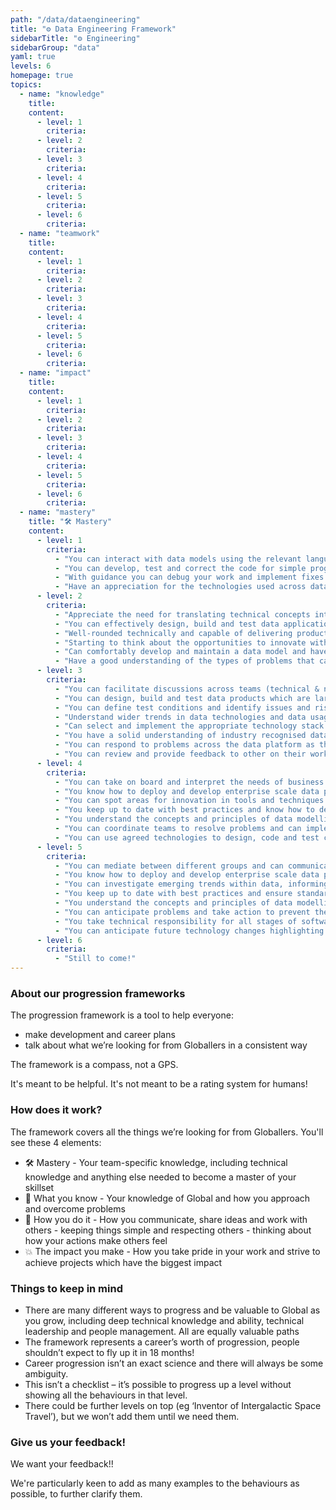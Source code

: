 ```yaml
---
path: "/data/dataengineering"
title: "⚙️ Data Engineering Framework"
sidebarTitle: "⚙️ Engineering"
sidebarGroup: "data"
yaml: true
levels: 6
homepage: true
topics:
  - name: "knowledge"
    title:
    content:
      - level: 1
        criteria:
      - level: 2
        criteria:
      - level: 3
        criteria:
      - level: 4
        criteria:
      - level: 5
        criteria:
      - level: 6
        criteria:
  - name: "teamwork"
    title:
    content:
      - level: 1
        criteria:
      - level: 2
        criteria:
      - level: 3
        criteria:
      - level: 4
        criteria:
      - level: 5
        criteria:
      - level: 6
        criteria:
  - name: "impact"
    title:
    content:
      - level: 1
        criteria:
      - level: 2
        criteria:
      - level: 3
        criteria:
      - level: 4
        criteria:
      - level: 5
        criteria:
      - level: 6
        criteria:
  - name: "mastery"
    title: "🛠️ Mastery"
    content:
      - level: 1
        criteria:
          - "You can interact with data models using the relevant language."
          - "You can develop, test and correct the code for simple programmes under the direction of others. "
          - "With guidance you can debug your work and implement fixes."
          - "Have an appreciation for the technologies used across data and understand the scenarios in which they are applied. "
      - level: 2
        criteria:
          - "Appreciate the need for translating technical concepts into non-technical language for internal and external stakeholders. "
          - "You can effectively design, build and test data applications in a complex multi feed environment using a range of compute and storage types. "
          - "Well-rounded technically and capable of delivering products which are resilient, future proof and scalable adhering to agreed standards."
          - "Starting to think about the opportunities to innovate with new tools and data."
          - "Can comfortably develop and maintain a data model and have the knowledge of how to reverse engineer data models from other applications."
          - "Have a good understanding of the types of problems that can occur within a data pipeline, and with guidance can debug issues."
      - level: 3
        criteria:
          - "You can facilitate discussions across teams (technical & non-technical) with potentially difficult dynamics. You can advocate for the team externally and know how to manage challenging perspectives."
          - "You can design, build and test data products which are large and complex and can build and direct a team to deliver a data product."
          - "You can define test conditions and identify issues and risks associated with work."
          - "Understand wider trends in data technologies and data usage and can articulate these to internal audiences. "
          - "Can select and implement the appropriate technology stack to deliver, resilient, scalable and future proof solutions adhering to agreed standards."
          - "You have a solid understanding of industry recognised data modelling patterns and can apply them to a range of domains. "
          - "You can respond to problems across the data platform as they occur. You can diagnose issues in an accurate and timely manner and initiate fixes to fully resolve the problem. You will look at trends in issues and develop preventative measures. "
          - "You can review and provide feedback to other on their work."
      - level: 4
        criteria:
          - "You can take on board and interpret the needs of business and technical stakeholders. Making proactive and reactive communication and can facilitate difficult discussions."
          - "You know how to deploy and develop enterprise scale data platforms and can manage the resources required to run these effectively."
          - "You can spot areas for innovation in tools and techniques and recognise the appropriate time for adoption."
          - "You keep up to date with best practices and know how to develop and maintain adherence to standards.  "
          - "You understand the concepts and principles of data modelling and can produce data models. You look to promote re-use and alignment between models."
          - "You can coordinate teams to resolve problems and can implement preventative measures. "
          - "You can use agreed technologies to design, code and test complex programs. Reviewing and providing feedback on the work of others. "
      - level: 5
        criteria:
          - "You can mediate between different groups and can communicate with stakeholders at all levels. You can manage stakeholder expectations especially in challenging circumstances."
          - "You know how to deploy and develop enterprise scale data platforms and can facilitate access to and manage the resources required to run these effectively."
          - "You can investigate emerging trends within data, informing the wider organisation and introducing innovation into the ways we work."
          - "You keep up to date with best practices and ensure standards are adhered too."
          - "You understand the concepts and principles of data modelling and can provide critique on their application. "
          - "You can anticipate problems and take action to prevent them. You can see how a problem fits into the bigger picture. You can identify and describe problems and know how to build problem solving capabilities in others. "
          - "You take technical responsibility for all stages of software development."
          - "You can anticipate future technology changes highlighting opportunities to use this to Global’s advantage.  "
      - level: 6
        criteria:
          - "Still to come!"
---
```

### About our progression frameworks
The progression framework is a tool to help everyone:
- make development and career plans
- talk about what we’re looking for from Globallers in a consistent way

The framework is a compass, not a GPS.

It's meant to be helpful. It's not meant to be a rating system for humans!

### How does it work?
The framework covers all the things we’re looking for from Globallers. You'll see these 4 elements:
- 🛠 Mastery - Your team-specific knowledge, including technical knowledge and anything else needed to become a master of your skillset
- 🧠 What you know - Your knowledge of Global and how you approach and overcome problems
- 🤝 How you do it - How you communicate, share ideas and work with others - keeping things simple and respecting others - thinking about how your actions make others feel
- 💥 The impact you make - How you take pride in your work and strive to achieve projects which have the biggest impact


### Things to keep in mind
- There are many different ways to progress and be valuable to Global as you grow, including deep technical knowledge and ability, technical leadership and people management. All are equally valuable paths
- The framework represents a career’s worth of progression, people shouldn’t expect to fly up it in 18 months!
- Career progression isn’t an exact science and there will always be some ambiguity.
- This isn’t a checklist – it’s possible to progress up a level without showing all the behaviours in that level.
- There could be further levels on top (eg ‘Inventor of Intergalactic Space Travel’), but we won’t add them until we need them.

### Give us your feedback!
We want your feedback!!

We're particularly keen to add as many examples to the behaviours as possible, to further clarify them.
